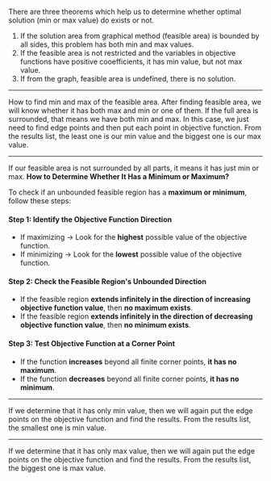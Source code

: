 There are three theorems which help us to determine whether optimal solution (min or max value) do exists or not.
1) If the solution area from graphical method (feasible area) is bounded by all sides, this problem has both min and max values.
2) If the feasible area is not restricted and the variables in objective functions have positive cooefficients, it has min value, but not max value.
3) If from the graph, feasible area is undefined, there is no solution.

----
How to find min and max of the feasible area. After finding feasible area, we will know whether it has both max and min or one of them. If the full area is surrounded, that means we have both min and max. In this case, we just need to find edge points and then put each point in objective function. From the results list, the least one is our min value and the biggest one is our max value.

---

If our feasible area is not surrounded by all parts, it means it has just min or max.
**How to Determine Whether It Has a Minimum or Maximum?**

To check if an unbounded feasible region has a **maximum or minimum**, follow these steps:

#### **Step 1: Identify the Objective Function Direction**

- If maximizing → Look for the **highest** possible value of the objective function.
- If minimizing → Look for the **lowest** possible value of the objective function.

#### **Step 2: Check the Feasible Region's Unbounded Direction**

- If the feasible region **extends infinitely in the direction of increasing objective function value**, then **no maximum exists**.
- If the feasible region **extends infinitely in the direction of decreasing objective function value**, then **no minimum exists**.

#### **Step 3: Test Objective Function at a Corner Point**

- If the function **increases** beyond all finite corner points, **it has no maximum**.
- If the function **decreases** beyond all finite corner points, **it has no minimum**.
---
If we determine that it has only min value, then we will again put the edge points on the objective function and find the results. From the results list, the smallest one is min value.

---
If we determine that it has only max value, then we will again put the edge points on the objective function and find the results. From the results list, the biggest one is max value.